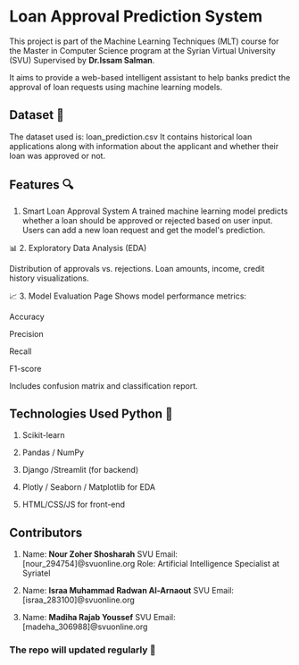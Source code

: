 # Loan Approval Prediction System 
This project is part of the Machine Learning Techniques (MLT) course for the Master in Computer Science program at the Syrian Virtual University (SVU) Supervised by **Dr.Issam Salman**. 

It aims to provide a web-based intelligent assistant to help banks predict the approval of loan requests using machine learning models.

 ## Dataset  📁
The dataset used is: loan_prediction.csv It contains historical loan applications along with information about the applicant and whether their loan was approved or not.

##  Features 🔍 
1.  Smart Loan Approval System A trained machine learning model predicts whether a loan should be approved or rejected based on user input. Users can add a new loan request and get the model's prediction.

📊 2. Exploratory Data Analysis (EDA)

Distribution of approvals vs. rejections. Loan amounts, income, credit history visualizations.

📈 3. Model Evaluation Page Shows model performance metrics:

Accuracy

Precision

Recall

F1-score

Includes confusion matrix and classification report.

## Technologies Used Python 🚀 

1. Scikit-learn

2. Pandas / NumPy

3. Django /Streamlit (for backend)

4. Plotly / Seaborn / Matplotlib for EDA

5. HTML/CSS/JS for front-end

##  Contributors
1.  Name: **Nour Zoher Shosharah**
SVU Email: [nour_294754]@svuonline.org 
Role: Artificial Intelligence Specialist at Syriatel

2. Name: **Israa Muhammad Radwan Al-Arnaout**
SVU Email: [israa_283100]@svuonline.org

3. Name: **Madiha Rajab Youssef**
SVU Email: [madeha_306988]@svuonline.org

### The repo will updated regularly 🚀

